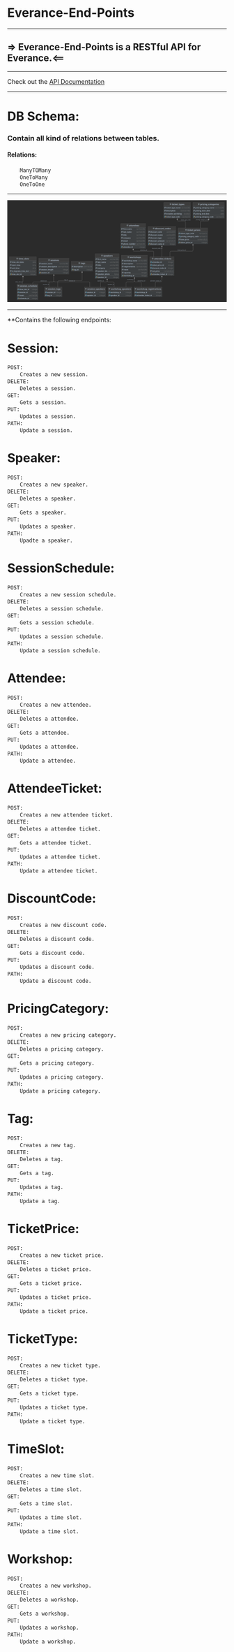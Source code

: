 # Everance-End-Points
*************************************************
## => Everance-End-Points is a RESTful API for Everance.<==
*************************************************
Check out the [API Documentation]("")
*************************************************
# DB Schema: 
### Contain all kind of relations between tables.
#### Relations:
        ManyTOMany
        OneToMany
        OneToOne

*************************************************
<img src="docs/Everance-DB.png" alt="Girl in a jacket">

*************************************************


**Contains the following endpoints:

# Session:
    POST:
        Creates a new session.
    DELETE:
        Deletes a session.
    GET:
        Gets a session.
    PUT:
        Updates a session.
    PATH:
        Update a session.

# Speaker:
    POST:
        Creates a new speaker.
    DELETE:
        Deletes a speaker.
    GET:
        Gets a speaker.
    PUT:
        Updates a speaker.
    PATH:
        Upadte a speaker.

# SessionSchedule:
    POST:
        Creates a new session schedule.
    DELETE:
        Deletes a session schedule.
    GET:
        Gets a session schedule.
    PUT:
        Updates a session schedule.
    PATH:
        Update a session schedule.

# Attendee:
    POST:
        Creates a new attendee.
    DELETE:
        Deletes a attendee.
    GET:
        Gets a attendee.
    PUT:
        Updates a attendee.
    PATH:
        Update a attendee.

# AttendeeTicket:
    POST:
        Creates a new attendee ticket.
    DELETE:
        Deletes a attendee ticket.
    GET:
        Gets a attendee ticket.
    PUT:
        Updates a attendee ticket.
    PATH:
        Update a attendee ticket.

# DiscountCode:
    POST:
        Creates a new discount code.
    DELETE:
        Deletes a discount code.
    GET:
        Gets a discount code.
    PUT:
        Updates a discount code.
    PATH:
        Update a discount code.

# PricingCategory:
    POST:
        Creates a new pricing category.
    DELETE:
        Deletes a pricing category.
    GET:
        Gets a pricing category.
    PUT:
        Updates a pricing category.
    PATH:
        Update a pricing category.

# Tag:
    POST:
        Creates a new tag.
    DELETE:
        Deletes a tag.
    GET:
        Gets a tag.
    PUT:
        Updates a tag.
    PATH:
        Update a tag.

# TicketPrice:
    POST:
        Creates a new ticket price.
    DELETE:
        Deletes a ticket price.
    GET:
        Gets a ticket price.
    PUT:
        Updates a ticket price.
    PATH:
        Update a ticket price.

# TicketType:
    POST:
        Creates a new ticket type.
    DELETE:
        Deletes a ticket type.
    GET:
        Gets a ticket type.
    PUT:
        Updates a ticket type.
    PATH:
        Update a ticket type.

# TimeSlot:
    POST:
        Creates a new time slot.
    DELETE:
        Deletes a time slot.
    GET:
        Gets a time slot.
    PUT:
        Updates a time slot.
    PATH:
        Update a time slot.

# Workshop:
    POST:
        Creates a new workshop.
    DELETE:
        Deletes a workshop.
    GET:
        Gets a workshop.
    PUT:
        Updates a workshop.
    PATH:
        Update a workshop.